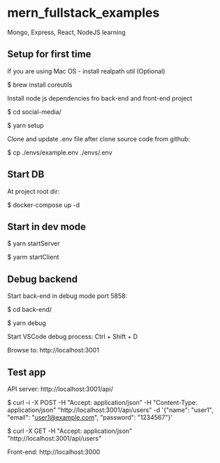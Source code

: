 # mern_fullstack_examples
Mongo, Express, React, NodeJS learning

## Setup for first time

If you are using Mac OS - install realpath util (Optional)

$ brew install coreutils

Install node js dependencies fro back-end and front-end project

$ cd social-media/

$ yarn setup

Clone and update .env file after clone source code from github:

$ cp ./envs/example.env ./envs/.env

## Start DB

At project root dir:

$ docker-compose up -d

## Start in dev mode

$ yarn startServer

$ yarm startClient

## Debug backend

Start back-end in debug mode port 5858:

$ cd back-end/

$ yarn debug

Start VSCode debug process: Ctrl + Shift + D

Browse to: http://localhost:3001

## Test app

API server: http://localhost:3001/api/

$ curl -i -X POST -H "Accept: application/json" -H "Content-Type: application/json" "http://localhost:3001/api/users" -d '{"name": "user1", "email": "user1@example.com", "password": "1234567"}'

$ curl -X GET -H "Accept: application/json" "http://localhost:3001/api/users"

Front-end: http://localhost:3000
